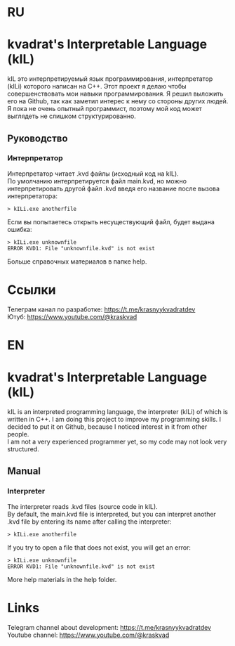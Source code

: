 # RU
# kvadrat's Interpretable Language (kIL)
kIL это интерпретируемый язык программирования, интерпретатор (kILi) которого написан на C++.
Этот проект я делаю чтобы совершенствовать мои навыки программирования. Я решил выложить его на Github, так как заметил интерес к нему со стороны других людей.  
Я пока не очень опытный программист, поэтому мой код может выглядеть не слишком структурированно.
## Руководство
### Интерпретатор
Интерпретатор читает .kvd файлы (исходный код на kIL).  
По умолчанию интерпретируется файл main.kvd, но можно интерпретировать другой файл .kvd введя его название после вызова интерпретатора:
```
> kILi.exe anotherfile
```
Если вы попытаетесь открыть несуществующий файл, будет выдана ошибка:
```
> kILi.exe unknownfile
ERROR KVD1: File "unknownfile.kvd" is not exist
```
Больше справочных материалов в папке help.
# Ссылки
Телеграм канал по разработке: https://t.me/krasnyykvadratdev  
Ютуб: https://www.youtube.com/@kraskvad


# EN
# kvadrat's Interpretable Language (kIL)
kIL is an interpreted programming language, the interpreter (kILi) of which is written in C++.
I am doing this project to improve my programming skills. I decided to put it on Github, because I noticed interest in it from other people.  
I am not a very experienced programmer yet, so my code may not look very structured.
## Manual
### Interpreter
The interpreter reads .kvd files (source code in kIL).  
By default, the main.kvd file is interpreted, but you can interpret another .kvd file by entering its name after calling the interpreter:
```
> kILi.exe anotherfile
```
If you try to open a file that does not exist, you will get an error:
```
> kILi.exe unknownfile
ERROR KVD1: File "unknownfile.kvd" is not exist
```
More help materials in the help folder.
# Links
Telegram channel about development: https://t.me/krasnyykvadratdev  
Youtube channel: https://www.youtube.com/@kraskvad

